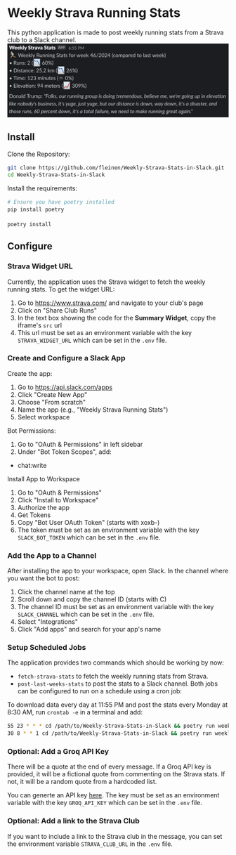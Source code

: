 # Weekly Strava Running Stats

This python application is made to post weekly running stats from a Strava club to a Slack channel.
![alt text](README_slack_screenshot.png)

## Install

Clone the Repository:
```bash
git clone https://github.com/fleinen/Weekly-Strava-Stats-in-Slack.git
cd Weekly-Strava-Stats-in-Slack
```

Install the requirements:
```bash
# Ensure you have poetry installed
pip install poetry

poetry install
```

## Configure

### Strava Widget URL
Currently, the application uses the Strava widget to fetch the weekly running stats. To get the widget URL:
1. Go to https://www.strava.com/ and navigate to your club's page
1. Click on "Share Club Runs"
1. In the text box showing the code for the **Summary Widget**, copy the iframe's `src` url
1. This url must be set as an environment variable with the key `STRAVA_WIDGET_URL` which can be set in the `.env` file.

### Create and Configure a Slack App

Create the app:
1. Go to https://api.slack.com/apps
1. Click "Create New App"
1. Choose "From scratch"
1. Name the app (e.g., "Weekly Strava Running Stats")
1. Select workspace

Bot Permissions:
1. Go to "OAuth & Permissions" in left sidebar
1. Under "Bot Token Scopes", add:
 - chat:write

Install App to Workspace
1. Go to "OAuth & Permissions"
1. Click "Install to Workspace"
1. Authorize the app
1. Get Tokens
1. Copy "Bot User OAuth Token" (starts with xoxb-)
1. The token must be set as an environment variable with the key `SLACK_BOT_TOKEN` which can be set in the `.env` file.


### Add the App to a Channel

After installing the app to your workspace, open Slack.
In the channel where you want the bot to post:
1. Click the channel name at the top
1. Scroll down and copy the channel ID (starts with C)
1. The channel ID must be set as an environment variable with the key `SLACK_CHANNEL` which can be set in the `.env` file.
1. Select "Integrations"
1. Click "Add apps" and search for your app's name

### Setup Scheduled Jobs

The application provides two commands which should be working by now:
- `fetch-strava-stats` to fetch the weekly running stats from Strava.
- `post-last-weeks-stats` to post the stats to a Slack channel.
Both jobs can be configured to run on a schedule using a cron job:

To download data every day at 11:55 PM and post the stats every Monday at 8:30 AM, run `crontab -e` in a terminal and add:

```bash
55 23 * * * cd /path/to/Weekly-Strava-Stats-in-Slack && poetry run weekly-strava-stats fetch-strava-stats
30 8 * * 1 cd /path/to/Weekly-Strava-Stats-in-Slack && poetry run weekly-strava-stats post-last-weeks-stats
```

### Optional: Add a Groq API Key
There will be a quote at the end of every message. If a Groq API key is provided, it will be a fictional quote from commenting on the Strava stats. If not, it will be a random quote from a hardcoded list.

You can generte an API key [here](https://console.groq.com/keys). The key must be set as an environment variable with the key `GROQ_API_KEY` which can be set in the `.env` file.

### Optional: Add a link to the Strava Club
If you want to include a link to the Strava club in the message, you can set the environment variable `STRAVA_CLUB_URL` in the `.env` file.